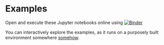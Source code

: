 # Examples

Open and execute these Jupyter notebooks online using [![Binder](https://mybinder.org/badge_logo.svg)](https://mybinder.org/v2/gh/aqreed/solarpy/develop?filepath=examples)

You can interactively explore the examples, as it runs on a purposely built environment somewhere [somehow](https://mybinder.readthedocs.io/en/latest/faq.html).
